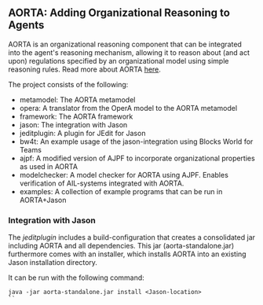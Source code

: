 ## AORTA: Adding Organizational Reasoning to Agents

AORTA is an organizational reasoning component that can be integrated into the agent's reasoning mechanism, allowing it to reason about (and act upon) regulations specified by an organizational model using simple reasoning rules.
Read more about AORTA [here](http://www2.compute.dtu.dk/~ascje/AORTA/).

The project consists of the following:
* metamodel: The AORTA metamodel
* opera: A translator from the OperA model to the AORTA metamodel
* framework: The AORTA framework
* jason: The integration with Jason
* jeditplugin: A plugin for JEdit for Jason
* bw4t: An example usage of the jason-integration using Blocks World for Teams
* ajpf: A modified version of AJPF to incorporate organizational properties as used in AORTA
* modelchecker: A model checker for AORTA using AJPF. Enables verification of AIL-systems integrated with AORTA.
* examples: A collection of example programs that can be run in AORTA+Jason

### Integration with Jason
The *jeditplugin* includes a build-configuration that creates a consolidated jar including AORTA and all dependencies. This jar (aorta-standalone.jar) furthermore comes with an installer, which installs AORTA into an existing Jason installation directory.

It can be run with the following command:
```
java -jar aorta-standalone.jar install <Jason-location>
``